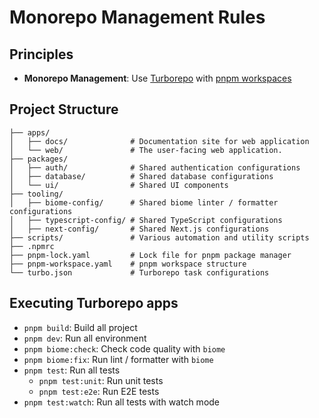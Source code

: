 # Monorepo Management Rules

## Principles

- **Monorepo Management**: Use [Turborepo](https://turborepo.com/docs) with [pnpm workspaces](https://pnpm.io/workspaces)

## Project Structure

```text
├── apps/
│   ├── docs/              # Documentation site for web application
│   └── web/               # The user-facing web application.
├── packages/
│   ├── auth/              # Shared authentication configurations
│   ├── database/          # Shared database configurations
│   └── ui/                # Shared UI components
├── tooling/
│   ├── biome-config/      # Shared biome linter / formatter configurations
│   ├── typescript-config/ # Shared TypeScript configurations
│   ├── next-config/       # Shared Next.js configurations
├── scripts/               # Various automation and utility scripts
├── .npmrc
├── pnpm-lock.yaml         # Lock file for pnpm package manager
├── pnpm-workspace.yaml    # pnpm workspace structure
└── turbo.json             # Turborepo task configurations
```


## Executing Turborepo apps

- `pnpm build`: Build all project
- `pnpm dev`: Run all environment
- `pnpm biome:check`: Check code quality with `biome`
- `pnpm biome:fix`: Run lint / formatter with `biome`
- `pnpm test`: Run all tests
  - `pnpm test:unit`: Run unit tests
  - `pnpm test:e2e`: Run E2E tests
- `pnpm test:watch`: Run all tests with watch mode
